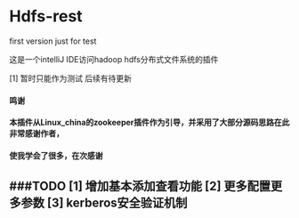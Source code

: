 # Hdfs-rest
first version just for test

这是一个intelliJ IDE访问hadoop hdfs分布式文件系统的插件

[1] 暂时只能作为测试 后续有待更新

#### 鸣谢

#### 本插件从Linux_china的zookeeper插件作为引导，并采用了大部分源码思路在此非常感谢作者，
#### 使我学会了很多，在次感谢

###TODO
    [1]
       增加基本添加查看功能
    [2]
       更多配置更多参数
    [3]
       kerberos安全验证机制
------------------

